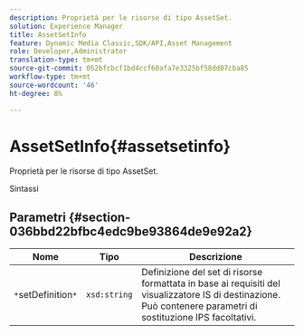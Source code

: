 ```yaml
---
description: Proprietà per le risorse di tipo AssetSet.
solution: Experience Manager
title: AssetSetInfo
feature: Dynamic Media Classic,SDK/API,Asset Management
role: Developer,Administrator
translation-type: tm+mt
source-git-commit: 052bfcbcf1bd4ccf60afa7e3325bf58dd07cba85
workflow-type: tm+mt
source-wordcount: '46'
ht-degree: 8%

---
```



# AssetSetInfo{#assetsetinfo}

Proprietà per le risorse di tipo AssetSet.

Sintassi

## Parametri {#section-036bbd22bfbc4edc9be93864de9e92a2}

| Nome | Tipo | Descrizione |
|---|---|---|
| `*`setDefinition`*` | `xsd:string` | Definizione del set di risorse formattata in base ai requisiti del visualizzatore IS di destinazione. Può contenere parametri di sostituzione IPS facoltativi. |

